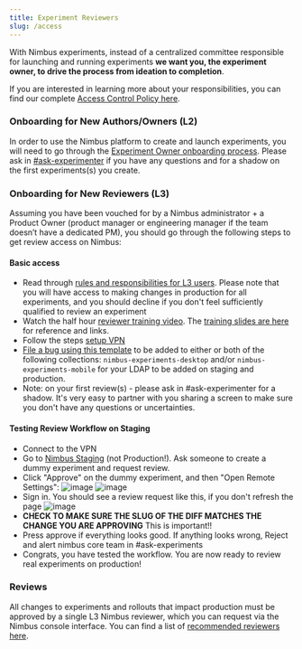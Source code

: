 ```yaml
---
title: Experiment Reviewers
slug: /access
---
```


With Nimbus experiments, instead of a centralized committee responsible for launching and running experiments **we want you, the experiment owner, to drive the process from ideation to completion**.

If you are interested in learning more about your responsibilities, you can find our complete [Access Control Policy here](https://docs.google.com/document/d/1r8oI_Hxe5JQcOejqZcSziX1Aso20AFGBToTFu3BE5j8/edit).

### Onboarding for New Authors/Owners (L2)

In order to use the Nimbus platform to create and launch experiments, you will need to go through the [Experiment Owner onboarding process](https://experimenter.info/for-product). Please ask in [#ask-experimenter](https://mozilla.slack.com/archives/CF94YGE03) if you have any questions and for a shadow on the first experiments(s) you create.

### Onboarding for New Reviewers (L3)

Assuming you have been vouched for by a Nimbus administrator + a Product Owner (product manager or engineering manager if the team doesn’t have a dedicated PM), you should go through the following steps to get review access on Nimbus:

#### Basic access

- Read through [rules and responsibilities for L3 users](https://docs.google.com/document/d/1r8oI_Hxe5JQcOejqZcSziX1Aso20AFGBToTFu3BE5j8/edit#heading=h.6v62tolv8dnv). Please note that you will have access to making changes in production for all experiments, and you should decline if you don't feel sufficiently qualified to review an experiment
- Watch the half hour [reviewer training video](https://mozilla.hosted.panopto.com/Panopto/Pages/Viewer.aspx?id=b2608de6-defe-44e4-9517-af5d0035268c).  The [training slides are here](https://docs.google.com/presentation/d/11jGYVCRhzqG5R4aemcNtfQ3umzsQAcZrGiFp5a9T7us/edit#slide=id.g144dc03564c_0_7) for reference and links.
- Follow the steps [setup VPN](https://mana.mozilla.org/wiki/display/SD/VPN)
- [File a bug using this template](https://bugzilla.mozilla.org/enter_bug.cgi?product=Cloud%20Services&component=Server%3A%20Remote%20Settings) to be added to either or both of the following collections: `nimbus-experiments-desktop` and/or `nimbus-experiments-mobile` for your LDAP to be added on staging and production.
- Note: on your first review(s) - please ask in #ask-experimenter for a shadow. It's very easy to partner with you sharing a screen to make sure you don't have any questions or uncertainties.

#### Testing Review Workflow on Staging

- Connect to the VPN
- Go to [Nimbus Staging](https://stage.experimenter.nonprod.dataops.mozgcp.net/nimbus/) (not Production!). Ask someone to create a dummy experiment and request review.
- Click "Approve" on the dummy experiment, and then "Open Remote Settings":
  ![image](https://user-images.githubusercontent.com/1455535/144130977-149c2e65-4995-4040-a840-ea2baa0e3dc4.png)
  ![image](https://user-images.githubusercontent.com/1455535/144131295-8469c508-11d6-49e1-91d7-0bcf5d81efa6.png)
- Sign in. You should see a review request like this, if you don't refresh the page
  ![image](https://user-images.githubusercontent.com/1455535/144131521-8516e6e1-7208-47dc-8183-ac1054542007.png)
- **CHECK TO MAKE SURE THE SLUG OF THE DIFF MATCHES THE CHANGE YOU ARE APPROVING** This is important!!
- Press approve if everything looks good. If anything looks wrong, Reject and alert nimbus core team in #ask-experiments
- Congrats, you have tested the workflow. You are now ready to review real experiments on production!

### Reviews

All changes to experiments and rollouts that impact production must be approved by a single L3 Nimbus reviewer, which you can request via the Nimbus console interface. You can find a list of [recommended reviewers here](https://mana.mozilla.org/wiki/display/FJT/Nimbus+Reviewers).
